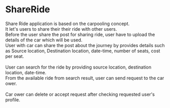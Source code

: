 # ShareRide
 
Share Ride application is based on the carpooling concept.</br>
It let's users to share their their ride with other users.</br>
Before the user share the post for sharing ride, user have to upload the details of the car which will be used.</br>
User with car can share the post about the journey by provides details such as Source location, Destination location, date-time, number of seats, cost per seat.</br>
</br>
User can search for the ride by providing source location, destination location, date-time.</br>
From the available ride from search result, user can send request to the car ower.</br>
</br>
Car ower can delete or accept request after checking requested user's profile.
